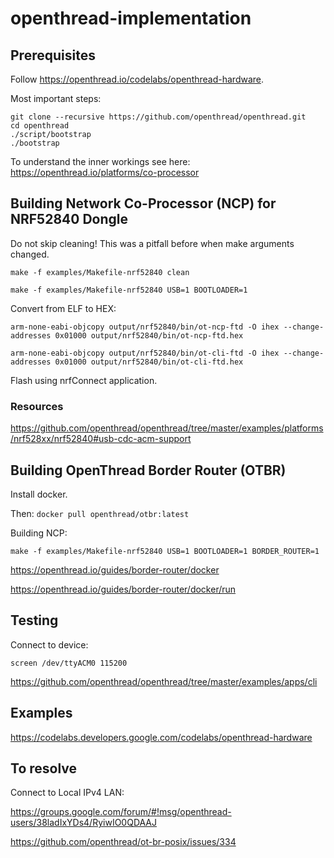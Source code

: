 # openthread-implementation

## Prerequisites

Follow https://openthread.io/codelabs/openthread-hardware.

Most important steps:

```
git clone --recursive https://github.com/openthread/openthread.git
cd openthread
./script/bootstrap
./bootstrap
```

To understand the inner workings see here: https://openthread.io/platforms/co-processor

## Building Network Co-Processor (NCP) for NRF52840 Dongle

Do not skip cleaning! This was a pitfall before when make arguments changed.

`make -f examples/Makefile-nrf52840 clean`

`make -f examples/Makefile-nrf52840 USB=1 BOOTLOADER=1`

Convert from ELF to HEX:

`arm-none-eabi-objcopy output/nrf52840/bin/ot-ncp-ftd -O ihex --change-addresses 0x01000 output/nrf52840/bin/ot-ncp-ftd.hex`

`arm-none-eabi-objcopy output/nrf52840/bin/ot-cli-ftd -O ihex --change-addresses 0x01000 output/nrf52840/bin/ot-cli-ftd.hex`

Flash using nrfConnect application.

### Resources
https://github.com/openthread/openthread/tree/master/examples/platforms/nrf528xx/nrf52840#usb-cdc-acm-support

## Building OpenThread Border Router (OTBR)

Install docker.

Then:
`docker pull openthread/otbr:latest`

Building NCP:

`make -f examples/Makefile-nrf52840 USB=1 BOOTLOADER=1 BORDER_ROUTER=1`

https://openthread.io/guides/border-router/docker

https://openthread.io/guides/border-router/docker/run

## Testing

Connect to device:

`screen /dev/ttyACM0 115200`

https://github.com/openthread/openthread/tree/master/examples/apps/cli


## Examples

https://codelabs.developers.google.com/codelabs/openthread-hardware

## To resolve

Connect to Local IPv4 LAN:

https://groups.google.com/forum/#!msg/openthread-users/38ladIxYDs4/RyiwIO0QDAAJ

https://github.com/openthread/ot-br-posix/issues/334
